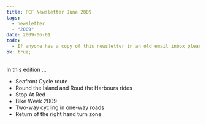 ```yaml
---
title: PCF Newsletter June 2009
tags:
  - newsletter
  - "2009"
date: 2009-06-01
todo:
  - If anyone has a copy of this newsletter in an old email inbox please let us know!
ok: true;
---
```


In this edition ...

*   Seafront Cycle route
*   Round the Island and Roud the Harbours rides
*   Stop At Red
*   Bike Week 2009
*   Two-way cycling in one-way roads
*   Return of the right hand turn zone
